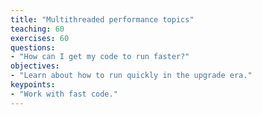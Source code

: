 ```yaml
---
title: "Multithreaded performance topics"
teaching: 60
exercises: 60
questions:
- "How can I get my code to run faster?"
objectives:
- "Learn about how to run quickly in the upgrade era."
keypoints:
- "Work with fast code."
---
```




